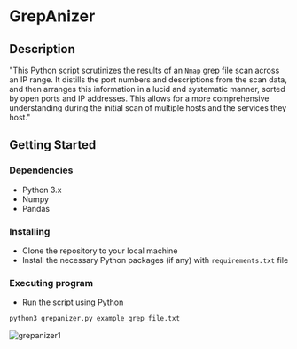 # GrepAnizer

## Description

"This Python script scrutinizes the results of an `Nmap` grep file scan across an IP range. It distills the port numbers and descriptions from the scan data, and then arranges this information in a lucid and systematic manner, sorted by open ports and IP addresses. This allows for a more comprehensive understanding during the initial scan of multiple hosts and the services they host."

## Getting Started

### Dependencies

* Python 3.x
* Numpy
* Pandas

### Installing

* Clone the repository to your local machine
* Install the necessary Python packages (if any) with `requirements.txt` file

### Executing program

* Run the script using Python
```bash
python3 grepanizer.py example_grep_file.txt
```

![grepanizer1](https://github.com/4ndymcfly/grepanizer/assets/30553433/dd400c5e-9e29-40b8-82bf-8d1863f4ca91)
